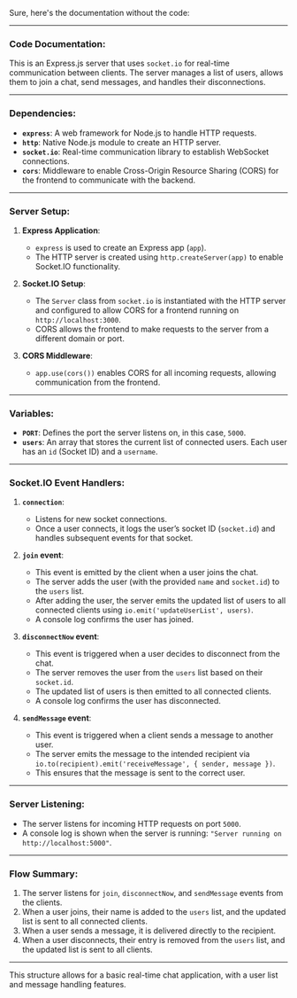 Sure, here's the documentation without the code:

---

### **Code Documentation:**

This is an Express.js server that uses `socket.io` for real-time communication between clients. The server manages a list of users, allows them to join a chat, send messages, and handles their disconnections.

---

### **Dependencies:**
- **`express`**: A web framework for Node.js to handle HTTP requests.
- **`http`**: Native Node.js module to create an HTTP server.
- **`socket.io`**: Real-time communication library to establish WebSocket connections.
- **`cors`**: Middleware to enable Cross-Origin Resource Sharing (CORS) for the frontend to communicate with the backend.

---


### **Server Setup:**

1. **Express Application**:
   - `express` is used to create an Express app (`app`).
   - The HTTP server is created using `http.createServer(app)` to enable Socket.IO functionality.

2. **Socket.IO Setup**:
   - The `Server` class from `socket.io` is instantiated with the HTTP server and configured to allow CORS for a frontend running on `http://localhost:3000`.
   - CORS allows the frontend to make requests to the server from a different domain or port.

3. **CORS Middleware**:
   - `app.use(cors())` enables CORS for all incoming requests, allowing communication from the frontend.

---

### **Variables:**
- **`PORT`**: Defines the port the server listens on, in this case, `5000`.
- **`users`**: An array that stores the current list of connected users. Each user has an `id` (Socket ID) and a `username`.

---

### **Socket.IO Event Handlers:**

1. **`connection`**:
   - Listens for new socket connections.
   - Once a user connects, it logs the user’s socket ID (`socket.id`) and handles subsequent events for that socket.

2. **`join` event**:
   - This event is emitted by the client when a user joins the chat.
   - The server adds the user (with the provided `name` and `socket.id`) to the `users` list.
   - After adding the user, the server emits the updated list of users to all connected clients using `io.emit('updateUserList', users)`.
   - A console log confirms the user has joined.

3. **`disconnectNow` event**:
   - This event is triggered when a user decides to disconnect from the chat.
   - The server removes the user from the `users` list based on their `socket.id`.
   - The updated list of users is then emitted to all connected clients.
   - A console log confirms the user has disconnected.

4. **`sendMessage` event**:
   - This event is triggered when a client sends a message to another user.
   - The server emits the message to the intended recipient via `io.to(recipient).emit('receiveMessage', { sender, message })`.
   - This ensures that the message is sent to the correct user.

---

### **Server Listening:**
- The server listens for incoming HTTP requests on port `5000`. 
- A console log is shown when the server is running: `"Server running on http://localhost:5000"`.

---

### **Flow Summary:**
1. The server listens for `join`, `disconnectNow`, and `sendMessage` events from the clients.
2. When a user joins, their name is added to the `users` list, and the updated list is sent to all connected clients.
3. When a user sends a message, it is delivered directly to the recipient.
4. When a user disconnects, their entry is removed from the `users` list, and the updated list is sent to all clients.

---

This structure allows for a basic real-time chat application, with a user list and message handling features.